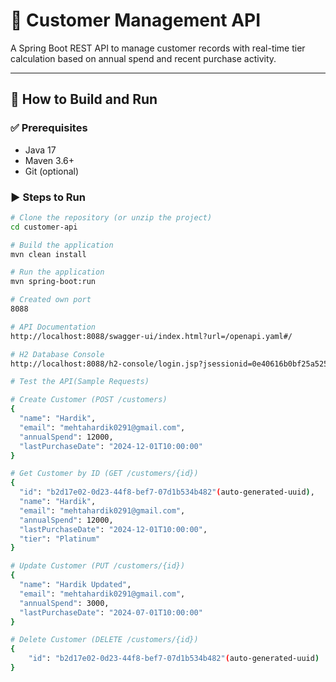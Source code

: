 # 🧾 Customer Management API

A Spring Boot REST API to manage customer records with real-time tier calculation based on annual spend and recent purchase activity.

---

## 🚀 How to Build and Run

### ✅ Prerequisites
- Java 17
- Maven 3.6+
- Git (optional)

### ▶️ Steps to Run

```bash
# Clone the repository (or unzip the project)
cd customer-api

# Build the application
mvn clean install

# Run the application
mvn spring-boot:run

# Created own port
8088

# API Documentation
http://localhost:8088/swagger-ui/index.html?url=/openapi.yaml#/

# H2 Database Console
http://localhost:8088/h2-console/login.jsp?jsessionid=0e40616b0bf25a52537d3fb101c909f0

# Test the API(Sample Requests)

# Create Customer (POST /customers)
{
  "name": "Hardik",
  "email": "mehtahardik0291@gmail.com",
  "annualSpend": 12000,
  "lastPurchaseDate": "2024-12-01T10:00:00"
}

# Get Customer by ID (GET /customers/{id})
{
  "id": "b2d17e02-0d23-44f8-bef7-07d1b534b482"(auto-generated-uuid),
  "name": "Hardik",
  "email": "mehtahardik0291@gmail.com",
  "annualSpend": 12000,
  "lastPurchaseDate": "2024-12-01T10:00:00",
  "tier": "Platinum"
}

# Update Customer (PUT /customers/{id})
{
  "name": "Hardik Updated",
  "email": "mehtahardik0291@gmail.com",
  "annualSpend": 3000,
  "lastPurchaseDate": "2024-07-01T10:00:00"
}

# Delete Customer (DELETE /customers/{id})
{
    "id": "b2d17e02-0d23-44f8-bef7-07d1b534b482"(auto-generated-uuid)
}